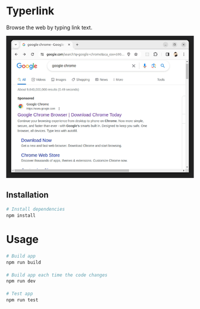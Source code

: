 # Typerlink

Browse the web by typing link text.

![](https://github.com/weiying-chen/typerlink/blob/main/demo.gif)

## Installation

```bash
# Install dependencies
npm install
```

# Usage

```bash
# Build app
npm run build

# Build app each time the code changes
npm run dev

# Test app
npm run test
```
